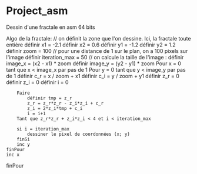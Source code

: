 # Project_asm
Dessin d'une fractale en asm 64 bits

Algo de la fractale: 
// on définit la zone que l'on dessine. Ici, la fractale toute entière
définir x1 = -2.1
définir x2 = 0.6
définir y1 = -1.2
définir y2 = 1.2
définir zoom = 100 // pour une distance de 1 sur le plan, on a 100 pixels sur l'image
définir iteration_max = 50
// on calcule la taille de l'image :
définir image_x = (x2 - x1) * zoom
définir image_y = (y2 - y1) * zoom
Pour x = 0 tant que x < image_x par pas de 1
    Pour y = 0 tant que y < image_y par pas de 1
        définir c_r = x / zoom + x1
        définir c_i = y / zoom + y1
        définir z_r = 0
        définir z_i = 0
        définir i = 0

        Faire
            définir tmp = z_r
            z_r = z_r*z_r - z_i*z_i + c_r
            z_i = 2*z_i*tmp + c_i
            i = i+1
        Tant que z_r*z_r + z_i*z_i < 4 et i < iteration_max

        si i = iteration_max
            dessiner le pixel de coordonnées (x; y)
        finSi
        inc y
    finPour
    inc x
finPour


